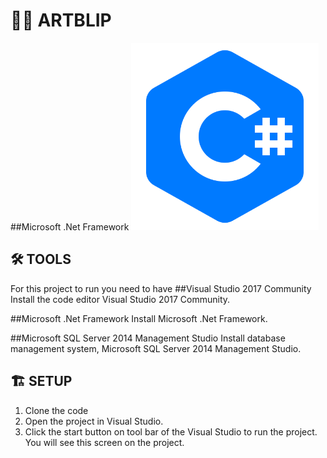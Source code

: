 # 🔎🧾 ARTBLIP

##Microsoft .Net Framework
<img src= "ArtBlip/images/kisspng-c-programming-language-computer-icons-computer-pr-programming-5acadc62277db6.6978009015232441301618.png"  width=300,>

## 🛠 TOOLS
For this project to run you need to have 
##Visual Studio 2017 Community
Install the code editor Visual Studio 2017 Community.

##Microsoft .Net Framework
Install Microsoft .Net Framework.

##Microsoft SQL Server 2014 Management Studio
Install database management system, Microsoft SQL Server 2014 Management Studio.

##  🏗 SETUP

1. Clone the code 
2. Open the project in Visual Studio.
3. Click the start button on tool bar of the Visual Studio to run the project.
You will see this screen on the project.
